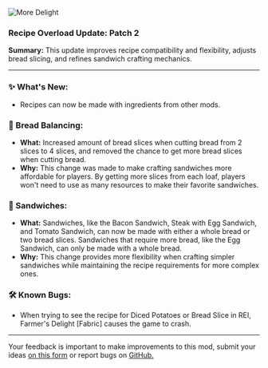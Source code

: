 <p align="left"><img src="https://cdn.modrinth.com/data/znHQQtuU/images/6833d6b12f2605b2925a31261438c6a355903132.png" alt="More Delight">

<h3>Recipe Overload Update: Patch 2</h3>
<p><b>Summary:</b> This update improves recipe compatibility and flexibility, adjusts bread slicing, and refines sandwich crafting mechanics.</p>
<hr/>

<h3>✨ What's New:</h3>
<ul>
  <li>Recipes can now be made with ingredients from other mods.</li>
</ul>

<h3>🍞 Bread Balancing:</h3>
<ul>
  <li><b>What:</b> Increased amount of bread slices when cutting bread from 2 slices to 4 slices, and removed the chance to get more bread slices when cutting bread.</li>
  <li><b>Why:</b> This change was made to make crafting sandwiches more affordable for players. By getting more slices from each loaf, players won't need to use as many resources to make their favorite sandwiches.</li>
</ul>

<h3>🥪 Sandwiches:</h3>
<ul>
  <li><b>What:</b> Sandwiches, like the Bacon Sandwich, Steak with Egg Sandwich, and Tomato Sandwich, can now be made with either a whole bread or two bread slices. Sandwiches that require more bread, like the Egg Sandwich, can only be made with a whole bread.</li>
  <li><b>Why:</b> This change provides more flexibility when crafting simpler sandwiches while maintaining the recipe requirements for more complex ones.</li>
</ul>

<h3>🛠️ Known Bugs:</h3>
<ul>
  <li>When trying to see the recipe for Diced Potatoes or Bread Slice in REI, Farmer's Delight [Fabric] causes the game to crash.</li>
</ul>
<hr/>

<p>Your feedback is important to make improvements to this mod, submit your ideas <a href="https://forms.gle/jFshSk3QeH6pqM9E6">on this form</a> or report bugs on <a href="https://github.com/axperty/moredelight-fabric/issues">GitHub.</a></p>
